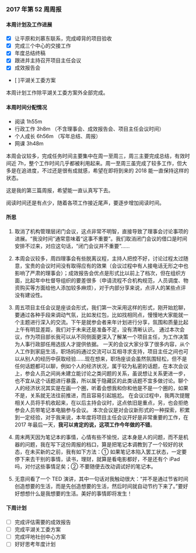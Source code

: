 ### 2017 年第 52 周周报
#### 本周计划及工作进展
- [x] 让平原和刘慕东联系，完成嶂背的项目验收
- [x] 完成三个中心的交接工作
- [x] 年度总结终稿
- [x] 跟进并主持召开项目主任会议
- [x] 成效报告会
- [ ]平湖关工委方案

本周计划工作除平湖关工委方案外全部完成。

#### 本周时间分配情况
- 阅读 1h55m
- 行政工作 3h8m （不含理事会、成效报告会、项目主任会议时间）
- 个人成长 6h56m （写年总结、周报）
- 网课 3h48m

本周会议较多，完成任务时间主要集中在周一至周三，周三主要完成总结，有效时间近 7h，整个工作时间几乎都被利用起来。周一至周三虽完成了较多工作，但大多是在追进度，不过还是很有成就感，希望在即将到来的 2018 能一直保持这样的状态。

这是我的第三篇周报，希望能一直认真写下去。

阅读时间还是有点少，随着各项工作接近尾声，要逐步增加阅读时间。

#### 所思
1. 取消了机构管理层闭门会议，这点非常不明智，直接导致了理事会讨论事项的进展。“我没时间”通常意味着“这事不重要”。我们取消闭门会议的借口是时间安排不过来，对应这句话，“闭门会议并不重要”……

2. 本周会议较多，周四理事会有些脱离议程，主持人把控不好，讨论过程太过随意，宝贵的会议时间没有取得应有的效果（会议过程中有人接电话无形之中也影响了严肃的理事会）；成效报告会优点是形式比以前上了档次，但在组织方面，比起年中杜督导组织的要差很多（申请流程不合机构规范，人员调度、物资购买等方面给他人添加较多麻烦），对于内部分享来说，点评人的某些点评没有建设性。

3. 周五项目主任会议是座谈会形式，我们第一次采用这样的形式，刚开始尬聊，要通过各种手段来调动气氛，比如发红包，比如找相同点，慢慢地大家能就一个主题进行深入的交流。下午是就参会者来年计划进行分享，氛围和质量比起上午有明显差距，我们对于未来还是准备不足，没有清晰认识。
通过本次会议，作为项目部长我可以从不同侧面更深入了解某一个项目主任，为工作决策为人事行政部任用选拔人才提供依据。
一天的会议大家分享了很多内容，从个人工作到家庭生活，职场妈妈通过交流可以互相寻求支持，项目主任之间也可以从别人的经历中获取经验……现在想来，职场座谈会虽然氛围轻松，但不是任何话题都可以聊，例如个人的经济状况，属于较为私密的话题，在本次会议上，参会人员之间尚未建立能讨论之类问题的关系，虽说想让关系更进一步，也不宜从这个话题进行暴露，所以属于隐藏区的此类话题不宜多做讨论。聊个人的经济状况其实是在画一个圈，听着会想我和你和他是不是一个圈的，如果不是，关系就无法往前推进，而且容易引起尴尬。
在会议过程中，我两次提醒相关人员将手机收起来，在以后主持会议时，这点依旧是重点，另，也会拒绝参会人员带笔记本电脑参与会议。
本次会议是对会议新形式的一种探索，积累到一定经验，对于我来说，本年度将项目主任会议开好是非常重要的工作，在 2017 年最后一天，**我可以肯定的说，这项工作今年做的不错**。

3. 周末两天因为笔记本的事情，心情有些不愉悦，这本身是人的问题，而不是机器的问题，我在写下这份周报的档口，算是把笔记本调教到了一个较好的状态，在未买新的之前，我有如下方法：① 如果笔记本陷入罢工状态，一定要停下来去干别的事情，读书，理财，就算是看电影都好，不是还有个 iPad 吗，对付这些事情足矣；② 不要随便去改动调试好的笔记本。

5. 无意间看了一个 TED 演讲，其中一句话对我触动很大：“并不是通过节省时间创造想要的生活，而是先创造想要的生活，然后时间就自动节约下来了。”要好好想想什么是我想要的生活。美好的事情即将发生！ 

#### 下周计划
- [ ] 完成评估需要的成效报告
- [ ] 完成平湖关工委方案
- [ ] 完成坪地社创中心方案
- [ ] 好好思考年度计划
